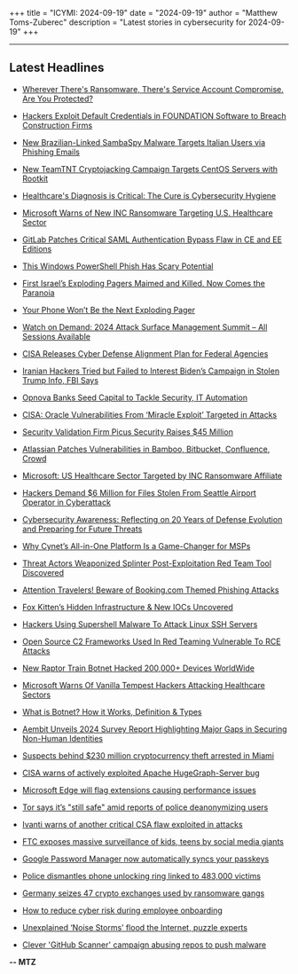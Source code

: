 +++
title = "ICYMI: 2024-09-19"
date = "2024-09-19"
author = "Matthew Toms-Zuberec"
description = "Latest stories in cybersecurity for 2024-09-19"
+++

---------------------------------------------------------------------------
## Latest Headlines
- [Wherever There's Ransomware, There's Service Account Compromise. Are You Protected?](https://thehackernews.com/2024/09/wherever-theres-ransomware-theres.html)

- [Hackers Exploit Default Credentials in FOUNDATION Software to Breach Construction Firms](https://thehackernews.com/2024/09/hackers-exploit-default-credentials-in.html)

- [New Brazilian-Linked SambaSpy Malware Targets Italian Users via Phishing Emails](https://thehackernews.com/2024/09/new-brazilian-linked-sambaspy-malware.html)

- [New TeamTNT Cryptojacking Campaign Targets CentOS Servers with Rootkit](https://thehackernews.com/2024/09/new-teamtnt-cryptojacking-campaign.html)

- [Healthcare's Diagnosis is Critical: The Cure is Cybersecurity Hygiene](https://thehackernews.com/2024/09/healthcares-diagnosis-is-critical-cure.html)

- [Microsoft Warns of New INC Ransomware Targeting U.S. Healthcare Sector](https://thehackernews.com/2024/09/microsoft-warns-of-new-inc-ransomware.html)

- [GitLab Patches Critical SAML Authentication Bypass Flaw in CE and EE Editions](https://thehackernews.com/2024/09/gitlab-patches-critical-saml.html)

- [This Windows PowerShell Phish Has Scary Potential](https://krebsonsecurity.com/2024/09/this-windows-powershell-phish-has-scary-potential/)

- [First Israel’s Exploding Pagers Maimed and Killed. Now Comes the Paranoia](https://www.wired.com/story/hezbollah-israel-exploding-pagers-paranoia/)

- [Your Phone Won’t Be the Next Exploding Pager](https://www.wired.com/story/exploding-pagers-hezbollah-phones/)

- [Watch on Demand: 2024 Attack Surface Management Summit – All Sessions Available](https://www.securityweek.com/securityweek-to-host-2024-attack-surface-management-summit-on-wednesday/)

- [CISA Releases Cyber Defense Alignment Plan for Federal Agencies](https://www.securityweek.com/cisa-releases-cyber-defense-alignment-plan-for-federal-agencies/)

- [Iranian Hackers Tried but Failed to Interest Biden’s Campaign in Stolen Trump Info, FBI Says](https://www.securityweek.com/iranian-hackers-tried-but-failed-to-interest-bidens-campaign-in-stolen-trump-info-fbi-says/)

- [Opnova Banks Seed Capital to Tackle Security, IT Automation](https://www.securityweek.com/opnova-banks-seed-capital-to-tackle-security-it-automation/)

- [CISA: Oracle Vulnerabilities From ‘Miracle Exploit’ Targeted in Attacks](https://www.securityweek.com/cisa-oracle-vulnerabilities-from-miracle-exploit-targeted-in-attacks/)

- [Security Validation Firm Picus Security Raises $45 Million](https://www.securityweek.com/security-validation-firm-picus-security-raises-45-million/)

- [Atlassian Patches Vulnerabilities in Bamboo, Bitbucket, Confluence, Crowd](https://www.securityweek.com/atlassian-patches-vulnerabilities-in-bamboo-bitbucket-confluence-crowd/)

- [Microsoft: US Healthcare Sector Targeted by INC Ransomware Affiliate](https://www.securityweek.com/microsoft-us-healthcare-sector-targeted-by-inc-ransomware-affiliate/)

- [Hackers Demand $6 Million for Files Stolen From Seattle Airport Operator in Cyberattack](https://www.securityweek.com/hackers-demand-6-million-for-files-stolen-from-seattle-airport-operator-in-cyberattack/)

- [Cybersecurity Awareness: Reflecting on 20 Years of Defense Evolution and Preparing for Future Threats](https://www.securityweek.com/cybersecurity-awareness-reflecting-on-20-years-of-defense-evolution-and-preparing-for-future-threats/)

- [Why Cynet’s All-in-One Platform Is a Game-Changer for MSPs](https://cybersecuritynews.com/cynets-all-in-one-platform-is-a-game-changer-for-msps/)

- [Threat Actors Weaponized Splinter Post-Exploitation Red Team Tool Discovered](https://cybersecuritynews.com/splinter-post-exploitation-red-team-tool/)

- [Attention Travelers! Beware of Booking.com Themed Phishing Attacks](https://cybersecuritynews.com/booking-com-themed-phishing-attacks/)

- [Fox Kitten’s Hidden Infrastructure & New IOCs Uncovered](https://cybersecuritynews.com/fox-kittens-hidden-infrastructure/)

- [Hackers Using Supershell Malware To Attack Linux SSH Servers](https://cybersecuritynews.com/supershell-malware-linux-ssh-servers/)

- [Open Source C2 Frameworks Used In Red Teaming Vulnerable To RCE Attacks](https://cybersecuritynews.com/c2-frameworks-rce-vulnerabilities/)

- [New Raptor Train Botnet Hacked 200,000+ Devices WorldWide](https://cybersecuritynews.com/raptor-train-botnet-hacks-200k-devices/)

- [Microsoft Warns Of Vanilla Tempest Hackers Attacking Healthcare Sectors](https://cybersecuritynews.com/vanilla-tempest-hackers-healthcare/)

- [What is Botnet? How it Works, Definition & Types](https://cybersecuritynews.com/what-is-botnet/)

- [Aembit Unveils 2024 Survey Report Highlighting Major Gaps in Securing Non-Human Identities](https://cybersecuritynews.com/aembit-unveils-2024-survey-report-highlighting-major-gaps/)

- [Suspects behind $230 million cryptocurrency theft arrested in Miami](https://www.bleepingcomputer.com/news/security/suspects-behind-230-million-cryptocurrency-theft-arrested-in-miami/)

- [CISA warns of actively exploited Apache HugeGraph-Server bug](https://www.bleepingcomputer.com/news/security/cisa-warns-of-actively-exploited-apache-hugegraph-server-bug/)

- [Microsoft Edge will flag extensions causing performance issues](https://www.bleepingcomputer.com/news/microsoft/microsoft-edge-will-flag-extensions-causing-performance-issues/)

- [Tor says it’s "still safe" amid reports of police deanonymizing users](https://www.bleepingcomputer.com/news/security/tor-says-its-still-safe-amid-reports-of-police-deanonymizing-users/)

- [Ivanti warns of another critical CSA flaw exploited in attacks](https://www.bleepingcomputer.com/news/security/ivanti-warns-of-another-critical-csa-flaw-exploited-in-attacks/)

- [FTC exposes massive surveillance of kids, teens by social media giants](https://www.bleepingcomputer.com/news/technology/ftc-exposes-massive-surveillance-of-kids-teens-by-social-media-giants/)

- [Google Password Manager now automatically syncs your passkeys](https://www.bleepingcomputer.com/news/google/google-password-manager-now-automatically-syncs-your-passkeys/)

- [Police dismantles phone unlocking ring linked to 483,000 victims](https://www.bleepingcomputer.com/news/security/police-dismantles-iserver-phone-unlocking-network-linked-to-483-000-victims/)

- [Germany seizes 47 crypto exchanges used by ransomware gangs](https://www.bleepingcomputer.com/news/security/germany-seizes-47-crypto-exchanges-used-by-ransomware-gangs/)

- [How to reduce cyber risk during employee onboarding](https://www.bleepingcomputer.com/news/security/how-to-reduce-cyber-risk-during-employee-onboarding/)

- [Unexplained ‘Noise Storms’ flood the Internet, puzzle experts](https://www.bleepingcomputer.com/news/security/unexplained-noise-storms-flood-the-internet-puzzle-experts/)

- [Clever 'GitHub Scanner' campaign abusing repos to push malware](https://www.bleepingcomputer.com/news/security/clever-github-scanner-campaign-abusing-repos-to-push-malware/)

**-- MTZ**